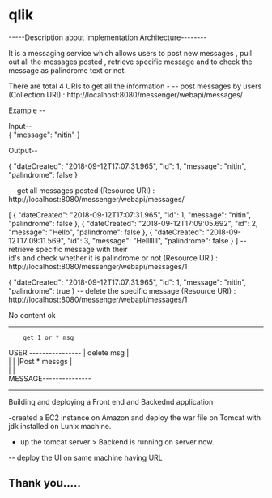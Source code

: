 # qlik
-----Description about Implementation Architecture--------


It is a messaging service which allows users to post new messages , pull out all the messages posted , retrieve specific message
and to check the message as palindrome text or not. 

There are total 4 URIs to get all the information - 
-- post messages by users (Collection URI) : http://localhost:8080/messenger/webapi/messages/

Example -- 

Input--                                   
{
        "message": "nitin"
}

Output--

{
    "dateCreated": "2018-09-12T17:07:31.965",
    "id": 1,
    "message": "nitin",
    "palindrome": false
}



-- get all messages posted (Resource URI)  : http://localhost:8080/messenger/webapi/messages/

[
    {
        "dateCreated": "2018-09-12T17:07:31.965",
        "id": 1,
        "message": "nitin",
        "palindrome": false
    },
    {
        "dateCreated": "2018-09-12T17:09:05.692",
        "id": 2,
        "message": "Hello",
        "palindrome": false
    },
    {
        "dateCreated": "2018-09-12T17:09:11.569",
        "id": 3,
        "message": "Helllllll",
        "palindrome": false
    }
]
-- retrieve specific message with their     
   id's and check whether it is palindrome or not (Resource URI) : http://localhost:8080/messenger/webapi/messages/1
   
   {
    "dateCreated": "2018-09-12T17:07:31.965",
    "id": 1,
    "message": "nitin",
    "palindrome": true
}
-- delete the specific message (Resource URI) :  http://localhost:8080/messenger/webapi/messages/1

No content ok 

--------------------------------------------------------------------------------------------------

        get 1 or * msg
 USER ----------------
  |       delete msg            |          
  |                   |
  |Post * messgs      |     
  |                   |          
MESSAGE---------------



----------------------------------------------------------------------------------------------------

Building and deploying a Front end and Backednd application

-created a EC2 instance on Amazon and deploy the war file on Tomcat with jdk installed on Lunix machine. 
- up the tomcat server > Backend is running on server now. 

-- deploy the UI on same machine having URL 


Thank you.....
-----------------------------------------------------------------------------------------------------
